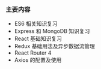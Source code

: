 ### 主要内容

- ES6 相关知识复习
- Express 和 MongoDB 知识复习
- React 基础知识复习
- Redux 基础用法及异步数据流管理
- React Router 4
- Axios 的配置及使用
